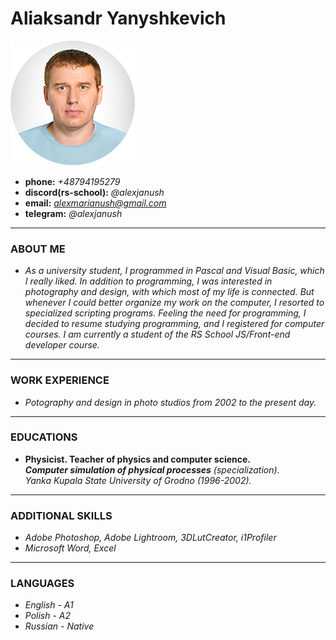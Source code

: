 # **Aliaksandr Yanyshkevich**  

![avatar](/img/avatar.png)  

- **phone:** *+48794195279*
- **discord(rs-school):** *@alexjanush*
- **email:** *alexmarianush@gmail.com*
- **telegram:** *@alexjanush*  

---  

### ABOUT ME  

- *As a university student, I programmed in Pascal and Visual Basic, which I really liked. In addition to programming, I was interested in photography and design, with which most of my life is connected. But whenever I could better organize my work on the computer, I resorted to specialized scripting programs. Feeling the need for programming, I decided to resume studying programming, and I registered for computer courses. I am currently a student of the RS School JS/Front-end developer course.*  

---  

### WORK EXPERIENCE  

- *Potography and design in photo studios from 2002 to the present day.*  

---  

### EDUCATIONS  

- **Physicist. Teacher of physics and computer science.**  
***Computer simulation of physical processes*** *(specialization).*  
*Yanka Kupala State University of Grodno (1996-2002).*  

---  

### ADDITIONAL SKILLS  

- *Adobe Photoshop, Adobe Lightroom, 3DLutCreator, i1Profiler*
- *Microsoft Word, Excel*  

---  

### LANGUAGES  

- *English - A1*
- *Polish - A2*
- *Russian - Native*